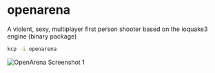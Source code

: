 # openarena
A violent, sexy, multiplayer first person shooter based on the ioquake3 engine (binary package)

````bash
kcp -i openarena
````

![OpenArena Screenshot 1](https://lut.im/TJ6MRNQ29p/WP4Uv5eZ4PtLOy1e.jpg)
